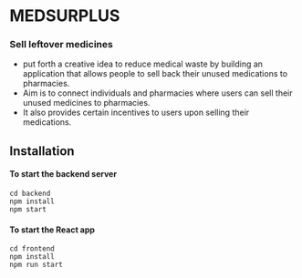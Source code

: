 # MEDSURPLUS
### Sell leftover medicines


- put forth a creative idea to reduce medical waste by building an application that allows people to sell back their unused medications to pharmacies.
- Aim is to connect individuals and pharmacies where users can sell their unused medicines to pharmacies.
- It also provides certain incentives to users upon selling their medications. 

  
## Installation

#### To start the backend server

```
cd backend
npm install
npm start
```

#### To start the React app

```
cd frontend
npm install
npm run start
```
